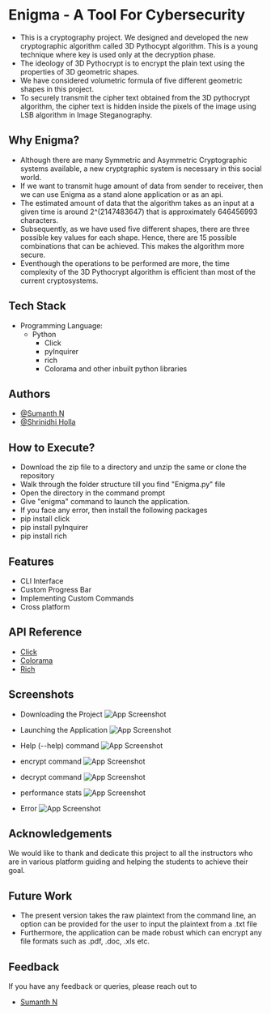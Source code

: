 
# Enigma - A Tool For Cybersecurity

- This is a cryptography project. We designed and developed the new cryptographic algorithm called 3D Pythocypt algorithm. This is a young technique where key is used only at the decryption phase. 
- The ideology of 3D Pythocrypt is to encrypt the plain text using the properties of 3D geometric shapes.
- We have considered volumetric formula of five different geometric shapes in this project.
- To securely transmit the cipher text obtained from the 3D pythocrypt algorithm, the cipher text is hidden inside the pixels of the image using LSB algorithm in Image Steganography.



## Why Enigma?

- Although there are many Symmetric and Asymmetric Cryptographic systems available, a new cryptgraphic system is necessary in this social world.
- If we want to transmit huge amount of data from sender to receiver, then we can use Enigma as a stand alone application or as an api.
- The estimated amount of data that the algorithm takes as an input at a given time is around 2^(2147483647) that is approximately 646456993 characters.
- Subsequently, as we have used five different shapes, there are three possible key values for each shape. Hence, there are 15 possible combinations that can be achieved. This makes the algorithm more secure.
- Eventhough the operations to be performed are more, the time complexity of the 3D Pythocrypt algorithm is efficient than most of the current cryptosystems.

## Tech Stack

- Programming Language:
    - Python
        - Click
        - pyInquirer
        - rich
        - Colorama and other inbuilt python libraries


## Authors

- [@Sumanth N](https://github.com/n-sumanth-bhat)
- [@Shrinidhi Holla](https://github.com/Shrinidhi-Holla)


## How to Execute?

- Download the zip file to a directory and unzip the same or clone the repository
- Walk through the folder structure till you find "Enigma.py" file
- Open the directory in the command prompt
- Give "enigma" command to launch the application.
- If you face any error, then install the following packages
- pip install click
- pip install pyInquirer
- pip install rich


## Features

- CLI Interface
- Custom Progress Bar
- Implementing Custom Commands
- Cross platform


## API Reference

- [Click](https://click.palletsprojects.com/en/8.1.x/)
- [Colorama](https://pypi.org/project/colorama/)
- [Rich](https://rich.readthedocs.io/en/stable/introduction.html)

## Screenshots

- Downloading the Project
![App Screenshot](https://github.com/n-sumanth-bhat/Final-Year-Project/blob/main/Screenshots/Downloading%20the%20Project.PNG)

- Launching the Application
![App Screenshot](https://github.com/n-sumanth-bhat/Final-Year-Project/blob/main/Screenshots/Launching%20the%20application.PNG)

- Help (--help) command
![App Screenshot](https://github.com/n-sumanth-bhat/Final-Year-Project/blob/main/Screenshots/help%20command.PNG)

- encrypt command
![App Screenshot](https://github.com/n-sumanth-bhat/Final-Year-Project/blob/main/Screenshots/encrypt%20command.PNG)

- decrypt command
![App Screenshot](https://github.com/n-sumanth-bhat/Final-Year-Project/blob/main/Screenshots/decrypt%20command.PNG)

- performance stats
![App Screenshot](https://github.com/n-sumanth-bhat/Final-Year-Project/blob/main/Screenshots/info%20about%20previous%20operation.PNG)

- Error
![App Screenshot](https://github.com/n-sumanth-bhat/Final-Year-Project/blob/main/Screenshots/not%20a%20stego%20image.PNG)


## Acknowledgements

We would like to thank and dedicate this project to all the instructors who are in various platform guiding and helping the students to achieve their goal.



## Future Work

- The present version takes the raw plaintext from the command line, an option can be provided for the user to input the plaintext from a .txt file
- Furthermore, the application can be made robust which can encrypt any file formats such as .pdf, .doc, .xls etc.

## Feedback

If you have any feedback or queries, please reach out to
- [Sumanth N](mailto:nsumanthbhat@gmail.com)

